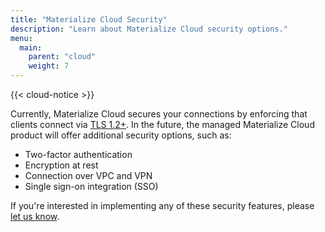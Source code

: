 ```yaml
---
title: "Materialize Cloud Security"
description: "Learn about Materialize Cloud security options."
menu:
  main:
    parent: "cloud"
    weight: 7
---
```


{{< cloud-notice >}}

Currently, Materialize Cloud secures your connections by enforcing that clients connect via
[TLS 1.2+](https://en.wikipedia.org/wiki/Transport_Layer_Security). In the future, the managed
Materialize Cloud product will offer additional security options, such as:

* Two-factor authentication
* Encryption at rest
* Connection over VPC and VPN
* Single sign-on integration (SSO)

If you're interested in implementing any of these security features, please [let us know](../support).

<!-- Are all of these managed, or will some of them be available to the free product? -->
